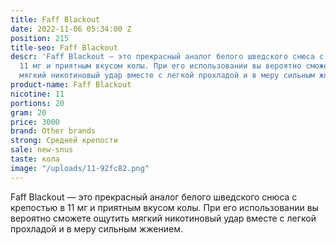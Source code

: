 ```yaml
---
title: Faff Blackout
date: 2022-11-06 05:34:00 Z
position: 215
title-seo: Faff Blackout
descr: 'Faff Blackout — это прекрасный аналог белого шведского снюса с крепостью в
  11 мг и приятным вкусом колы. При его использовании вы вероятно сможете ощутить
  мягкий никотиновый удар вместе с легкой прохладой и в меру сильным жжением. '
product-name: Faff Blackout
nicotine: 11
portions: 20
gram: 20
price: 3000
brand: Other brands
strong: Средней крепости
sale: new-snus
taste: кола
image: "/uploads/11-92fc82.png"
---
```


Faff Blackout — это прекрасный аналог белого шведского снюса с крепостью в 11 мг и приятным вкусом колы. При его использовании вы вероятно сможете ощутить мягкий никотиновый удар вместе с легкой прохладой и в меру сильным жжением. 